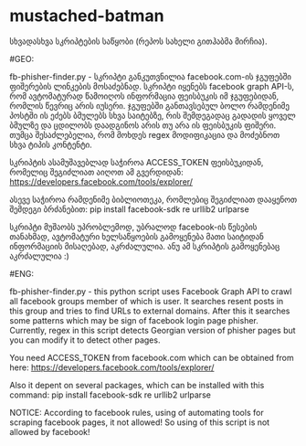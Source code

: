 # mustached-batman
სხვადასხვა სკრიპტების საწყობი (რეპოს სახელი გითჰაბმა მირჩია).


#GEO: 

fb-phisher-finder.py - სკრიპტი განკუთვნილია facebook.com-ის ჯგუფებში ფიშერების ლინკების მოსაძებნად. სკრიპტი იყენებს facebook graph API-ს, რომ ავტომატურად წამოიღოს ინფორმაცია ფეისბუკის იმ ჯგუფებიდან, რომლის წევრიც არის იუსერი. ჯგუფებში განთავსებულ ბოლო რამდენიმე პოსტში ის ეძებს ბმულებს სხვა საიტებზე, რის შემდეგადაც გადადის ყოველ ბმულზე და ცდილობს დაადგინოს არის თუ არა ის ფეისბუკის ფიშერი. თუმცა შესაძლებელია, რომ მოხდეს regex მოდიფიკაცია და მოძებნოთ სხვა ტიპის კონტენტი.

სკრიპტის ასამუშავებლად საჭიროა ACCESS_TOKEN ფეისბუკიდან, რომელიც შეგიძლიათ აიღოთ ამ გვერდიდან: 
https://developers.facebook.com/tools/explorer/

ასევე საჭიროა რამდენიმე ბიბლიოთეკა, რომლებიც შეგიძლიათ  დააყენოთ შემდეგი ბრძანებით:
pip install facebook-sdk re urllib2 urlparse

სკრიპტი მუშაობს უპრობლემოდ, უბრალოდ facebook-ის წესების თანახმად, ავტომატური ხელსაწყოების გამოყენება მათი საიტიდან
ინფორმაციის მისაღებად, აკრძალულია. ანუ ამ სკრიპტის გამოყენებაც აკრძალულია :)



#ENG:

fb-phisher-finder.py - this python script uses Facebook Graph API to crawl all facebook groups member of which is user. It searches resent posts in this group and tries to find URLs to external domains. After this it searches some patterns which may be sign of facebook login page phisher. Currently, regex in this script detects Georgian version of phisher pages but you can modify it to detect other pages.

You need ACCESS_TOKEN from facebook.com which can be obtained from here:
https://developers.facebook.com/tools/explorer/

Also it depent on several packages, which can be installed with this command:
pip install facebook-sdk re urllib2 urlparse

NOTICE: According to facebook rules, using of automating tools for scraping facebook pages, it not allowed! So using of this script is not allowed by facebook!





